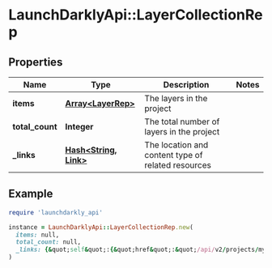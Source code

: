 # LaunchDarklyApi::LayerCollectionRep

## Properties

| Name | Type | Description | Notes |
| ---- | ---- | ----------- | ----- |
| **items** | [**Array&lt;LayerRep&gt;**](LayerRep.md) | The layers in the project |  |
| **total_count** | **Integer** | The total number of layers in the project |  |
| **_links** | [**Hash&lt;String, Link&gt;**](Link.md) | The location and content type of related resources |  |

## Example

```ruby
require 'launchdarkly_api'

instance = LaunchDarklyApi::LayerCollectionRep.new(
  items: null,
  total_count: null,
  _links: {&quot;self&quot;:{&quot;href&quot;:&quot;/api/v2/projects/my-project/layers&quot;,&quot;type&quot;:&quot;application/json&quot;}}
)
```


